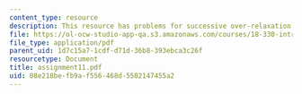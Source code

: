 ```yaml
---
content_type: resource
description: This resource has problems for successive over-relaxation, and extrapolation.
file: https://ol-ocw-studio-app-qa.s3.amazonaws.com/courses/18-330-introduction-to-numerical-analysis-spring-2004/08e218befb9af556468d5502147455a2_assignment11.pdf
file_type: application/pdf
parent_uid: 1d7c15a7-1cdf-d71d-36b8-393ebca3c26f
resourcetype: Document
title: assignment11.pdf
uid: 08e218be-fb9a-f556-468d-5502147455a2
---
```

